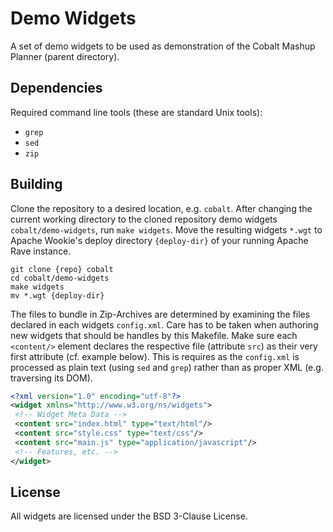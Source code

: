 # Demo Widgets

A set of demo widgets to be used as demonstration of the Cobalt Mashup Planner (parent directory).


## Dependencies

Required command line tools (these are standard Unix tools):

- `grep`
- `sed`
- `zip`


## Building

Clone the repository to a desired location, e.g. `cobalt`.
After changing the current working directory to the cloned repository demo widgets `cobalt/demo-widgets`, run `make widgets`.
Move the resulting widgets `*.wgt` to Apache Wookie's deploy directory `{deploy-dir}` of your running Apache Rave instance.
```
git clone {repo} cobalt
cd cobalt/demo-widgets
make widgets
mv *.wgt {deploy-dir}
```
The files to bundle in Zip-Archives are determined by examining the files declared in each widgets `config.xml`.
Care has to be taken when authoring new widgets that should be handles by this Makefile.
Make sure each `<content/>` element declares the respective file (attribute `src`) as their very first attribute (cf. example below).
This is requires as the `config.xml` is processed as plain text (using `sed` and `grep`) rather than as proper XML (e.g. traversing its DOM).
```xml
<?xml version="1.0" encoding="utf-8"?>
<widget xmlns="http://www.w3.org/ns/widgets">
 <!-- Widget Meta Data -->
 <content src="index.html" type="text/html"/>
 <content src="style.css" type="text/css"/>
 <content src="main.js" type="application/javascript"/>
 <!-- Features, etc. -->
</widget>
```


## License

All widgets are licensed under the BSD 3-Clause License.
